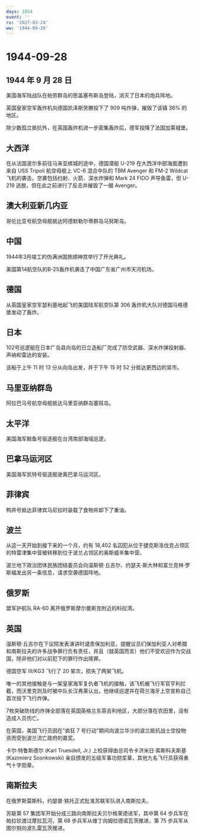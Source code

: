 ```yaml
---
days: 1854
event: ''
ru: '2027-03-24'
ww: '1944-09-28'
---
```


# 1944-09-28

## 1944 年 9 月 28 日

美国海军陆战队在帕劳群岛的恩盖塞布斯岛登陆，消灭了日本的炮兵阵地。

英国皇家空军轰炸机向德国凯泽斯劳滕投下了 909 吨炸弹，摧毁了该镇 36%
的地区。

除少数孤立抵抗外，在英国轰炸机进一步密集轰炸后，德军投降了法国加莱城堡。

## 大西洋

在从法国波尔多前往马来亚槟城的途中，德国潜艇 U-219
在大西洋中部海面遭到来自 USS Tripoli 航空母舰上 VC-6 混合中队的 TBM
Avenger 和 FM-2 Wildcat 飞机的袭击。空袭包括扫射、火箭、深水炸弹和 Mark
24 FIDO 声导鱼雷，但 U-219 逃脱，但在此之前进行了反击并摧毁了一艘
Avenger。

## 澳大利亚新几内亚

哥伦比亚号航空母舰抵达阿德默勒尔蒂群岛马努斯岛。

## 中国

1944年3月竣工的伪满洲国旅顺神宫举行了开光典礼。

美国第14航空队的B-25轰炸机袭击了中国广东省广州市天河机场。

## 德国

从英国皇家空军瑟利基地起飞的美国陆军航空队第 306
轰炸机大队对德国马格德堡发动了轰炸。

## 日本

102号巡逻艇在日本广岛县向岛的日立造船厂完成了防空武器、深水炸弹投射器、声纳和雷达的安装。

该船于上午 11 时 13 分从向岛出发，并于下午 15 时 52 分抵达更西边的吴市。

## 马里亚纳群岛

阿拉巴马号航空母舰抵达马里亚纳群岛塞班岛。

## 太平洋

美国海军鲸鱼号驱逐舰在台湾南部海域巡逻。

## 巴拿马运河区

美国海军凯特号驱逐舰驶离巴拿马运河区。

## 菲律宾

鸭井号抵达菲律宾马尼拉时装载了食物并卸下了重油。

## 波兰

从这一天开始到接下来的一个月，约有 18,402
名囚犯从位于捷克斯洛伐克占领区的特雷津集中营被转移到位于波兰占领区的奥斯威辛集中营。

波兰地下政治团体民族团结委员会向温斯顿·丘吉尔、约瑟夫·斯大林和富兰克林·罗斯福发出另一条信息，请求空袭德国阵地。

## 俄罗斯

盟军护航队 RA-60 离开俄罗斯摩尔曼斯克附近的科拉湾。

## 英国

温斯顿·丘吉尔在下议院发表演讲时谴责保加利亚，提醒议员们保加利亚人对希腊和南斯拉夫的许多战争罪行负有责任，并且（就英国而言）他们不受欢迎作为交战国，除非他们对以前犯下的罪行作出赎罪。

德国空军 III/KG3 飞行了 20 架次，损失了两架飞机。

唯一的其他接触是与一架皇家海军复仇者飞机的接触，该飞机被飞行军官亨利拦截，而沃里克则及时被中队长汉弗莱认出，他继续巡逻并在荷兰海牙上空宣称自己首次投下飞行炸弹。

7枚突破防线的炸弹全部落在英国英格兰东英吉利地区，大部分落在农田里，没有造成人员伤亡。

在英国，美国飞行员因在"疯狂 7
号行动"期间向波兰华沙的波兰抵抗战士空投物资而受到波兰流亡政府的嘉奖。

卡尔·特鲁斯德尔 (Karl Truesdell, Jr.)
上校获得由总司令卡济米日·索斯科夫斯基 (Kazimierz Sosnkowski)
亲自颁发的五级军事功勋奖章，其他九名飞行员获得勇气十字勋章。

## 南斯拉夫

在俄罗斯莫斯科，约瑟普·铁托正式批准苏联军队进入南斯拉夫。

苏联第 57 集团军开始分成三路向南斯拉夫贝尔格莱德进军，其中第 64
步兵军在帕拉钦渡过摩拉瓦河，第 68 步兵军从维丁向姆拉德诺瓦茨推进，第 75
步兵军从图尔努向波扎雷瓦茨推进。
